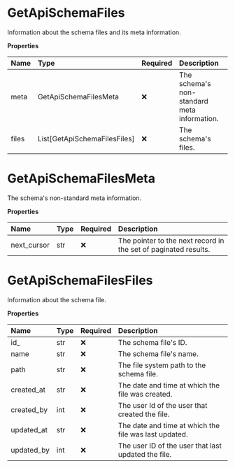 # GetApiSchemaFiles

Information about the schema files and its meta information.

**Properties**

| Name  | Type                         | Required | Description                                 |
| :---- | :--------------------------- | :------- | :------------------------------------------ |
| meta  | GetApiSchemaFilesMeta        | ❌       | The schema's non-standard meta information. |
| files | List[GetApiSchemaFilesFiles] | ❌       | The schema's files.                         |

# GetApiSchemaFilesMeta

The schema's non-standard meta information.

**Properties**

| Name        | Type | Required | Description                                                     |
| :---------- | :--- | :------- | :-------------------------------------------------------------- |
| next_cursor | str  | ❌       | The pointer to the next record in the set of paginated results. |

# GetApiSchemaFilesFiles

Information about the schema file.

**Properties**

| Name       | Type | Required | Description                                           |
| :--------- | :--- | :------- | :---------------------------------------------------- |
| id\_       | str  | ❌       | The schema file's ID.                                 |
| name       | str  | ❌       | The schema file's name.                               |
| path       | str  | ❌       | The file system path to the schema file.              |
| created_at | str  | ❌       | The date and time at which the file was created.      |
| created_by | int  | ❌       | The user Id of the user that created the file.        |
| updated_at | str  | ❌       | The date and time at which the file was last updated. |
| updated_by | int  | ❌       | The user ID of the user that last updated the file.   |

<!-- This file was generated by liblab | https://liblab.com/ -->
